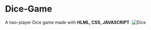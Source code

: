 # Dice-Game
A two-player Dice game made with **HLML, CSS, JAVASCRIPT**.
![Dice](https://github.com/Ahmed-51/Dice-Game/assets/71616975/c0aae72c-76d2-4ba7-aef3-536fab2b91eb)
